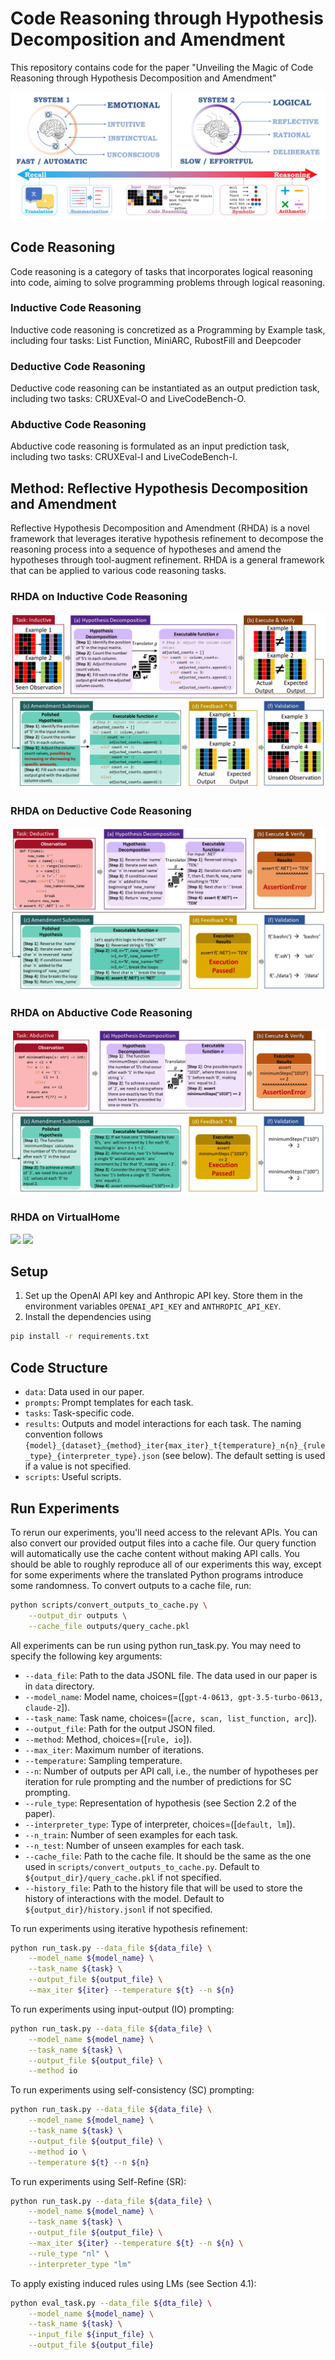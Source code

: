 # Code Reasoning through Hypothesis Decomposition and Amendment

This repository contains code for the paper "Unveiling the Magic of Code Reasoning through Hypothesis Decomposition and Amendment"

![](figs/intro.jpg)

## Code Reasoning
Code reasoning is a category of tasks that incorporates logical reasoning into code, aiming to solve programming problems through logical reasoning.
### Inductive Code Reasoning
Inductive code reasoning is concretized as a Programming by Example task, including four tasks: List Function, MiniARC, RubostFill and Deepcoder
### Deductive Code Reasoning
Deductive code reasoning can be instantiated as an output prediction task, including two tasks: CRUXEval-O and LiveCodeBench-O.
### Abductive Code Reasoning
Abductive code reasoning is formulated as an input prediction task, including two tasks: CRUXEval-I and LiveCodeBench-I.

## Method: Reflective Hypothesis Decomposition and Amendment
Reflective Hypothesis Decomposition and Amendment (RHDA) is a novel framework that leverages iterative hypothesis refinement to decompose the reasoning process into a sequence of hypotheses and amend the hypotheses through tool-augment refinement. RHDA is a general framework that can be applied to various code reasoning tasks.

### RHDA on Inductive Code Reasoning
![](figs/in_method.jpg)

### RHDA on Deductive Code Reasoning
![](figs/de_method.jpg)

### RHDA on Abductive Code Reasoning
![](figs/ab_method.jpg)

### RHDA on VirtualHome
![](figs/cleaning.gif)
![](figs/Store_the_pie.gif)

## Setup

1. Set up the OpenAI API key and Anthropic API key. Store them in the environment variables `OPENAI_API_KEY` and `ANTHROPIC_API_KEY`.
2. Install the dependencies using 

```bash
pip install -r requirements.txt
```

## Code Structure
- `data`: Data used in our paper.
- `prompts`: Prompt templates for each task.
- `tasks`: Task-specific code.
- `results`: Outputs and model interactions for each task. The naming convention follows `{model}_{dataset}_{method}_iter{max_iter}_t{temperature}_n{n}_{rule_type}_{interpreter_type}.json` (see below). The default setting is used if a value is not specified.
- `scripts`: Useful scripts.

## Run Experiments

To rerun our experiments, you'll need access to the relevant APIs. You can also convert our provided output files into a cache file. Our query function will automatically use the cache content without making API calls. You should be able to roughly reproduce all of our experiments this way, except for some experiments where the translated Python programs introduce some randomness. To convert outputs to a cache file, run:

```bash
python scripts/convert_outputs_to_cache.py \
    --output_dir outputs \
    --cache_file outputs/query_cache.pkl
```

All experiments can be run using python run_task.py. You may need to specify the following key arguments:

- `--data_file`: Path to the data JSONL file. The data used in our paper is in `data` directory.
- `--model_name`: Model name, choices=([`gpt-4-0613, gpt-3.5-turbo-0613, claude-2`]).
- `--task_name`: Task name, choices=([`acre, scan, list_function, arc`]).
- `--output_file`: Path for the output JSON filed.
- `--method`: Method, choices=([`rule, io`]).
- `--max_iter`: Maximum number of iterations.
- `--temperature`: Sampling temperature.
- `--n`: Number of outputs per API call, i.e., the number of hypotheses per iteration for rule prompting and the number of predictions for SC prompting.
- `--rule_type`: Representation of hypothesis (see Section 2.2 of the paper).
- `--interpreter_type`: Type of interpreter, choices=([`default, lm`]).
- `--n_train`: Number of seen examples for each task.
- `--n_test`: Number of unseen examples for each task.
- `--cache_file`: Path to the cache file. It should be the same as the one used in `scripts/convert_outputs_to_cache.py`. Default to `${output_dir}/query_cache.pkl` if not specified.
- `--history_file`: Path to the history file that will be used to store the history of interactions with the model. Default to `${output_dir}/history.jsonl` if not specified.

To run experiments using iterative hypothesis refinement:
```bash
python run_task.py --data_file ${data_file} \
    --model_name ${model_name} \
    --task_name ${task} \
    --output_file ${output_file} \
    --max_iter ${iter} --temperature ${t} --n ${n}
```

To run experiments using input-output (IO) prompting:
```bash
python run_task.py --data_file ${data_file} \
    --model_name ${model_name} \
    --task_name ${task} \
    --output_file ${output_file} \
    --method io
```

To run experiments using self-consistency (SC) prompting:
```bash
python run_task.py --data_file ${data_file} \
    --model_name ${model_name} \
    --task_name ${task} \
    --output_file ${output_file} \
    --method io \
    --temperature ${t} --n ${n}
```

To run experiments using Self-Refine (SR):
```bash
python run_task.py --data_file ${data_file} \
    --model_name ${model_name} \
    --task_name ${task} \
    --output_file ${output_file} \
    --max_iter ${iter} --temperature ${t} --n ${n} \
    --rule_type "nl" \
    --interpreter_type "lm"
```

To apply existing induced rules using LMs (see Section 4.1):
```bash
python eval_task.py --data_file ${dta_file} \
    --model_name ${model_name} \
    --task_name ${task} \
    --input_file ${input_file} \
    --output_file ${output_file}
```

